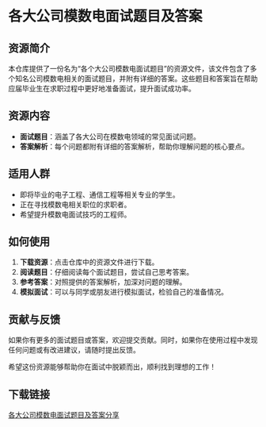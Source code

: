 # 各大公司模数电面试题目及答案

## 资源简介

本仓库提供了一份名为“各个大公司模数电面试题目”的资源文件，该文件包含了多个知名公司模数电相关的面试题目，并附有详细的答案。这些题目和答案旨在帮助应届毕业生在求职过程中更好地准备面试，提升面试成功率。

## 资源内容

- **面试题目**：涵盖了各大公司在模数电领域的常见面试问题。
- **答案解析**：每个问题都附有详细的答案解析，帮助你理解问题的核心要点。

## 适用人群

- 即将毕业的电子工程、通信工程等相关专业的学生。
- 正在寻找模数电相关职位的求职者。
- 希望提升模数电面试技巧的工程师。

## 如何使用

1. **下载资源**：点击仓库中的资源文件进行下载。
2. **阅读题目**：仔细阅读每个面试题目，尝试自己思考答案。
3. **参考答案**：对照提供的答案解析，加深对问题的理解。
4. **模拟面试**：可以与同学或朋友进行模拟面试，检验自己的准备情况。

## 贡献与反馈

如果你有更多的面试题目或答案，欢迎提交贡献。同时，如果你在使用过程中发现任何问题或有改进建议，请随时提出反馈。

希望这份资源能够帮助你在面试中脱颖而出，顺利找到理想的工作！

## 下载链接

[各大公司模数电面试题目及答案分享](https://pan.quark.cn/s/70ef25d32b2b)